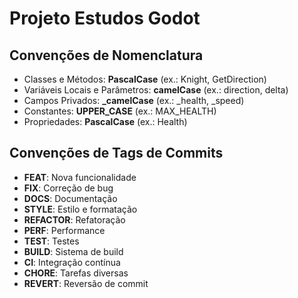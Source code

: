 # Projeto Estudos Godot

## Convenções de Nomenclatura

- Classes e Métodos: **PascalCase** (ex.: Knight, GetDirection)
- Variáveis Locais e Parâmetros: **camelCase** (ex.: direction, delta)
- Campos Privados: **\_camelCase** (ex.: \_health, \_speed)
- Constantes: **UPPER_CASE** (ex.: MAX_HEALTH)
- Propriedades: **PascalCase** (ex.: Health)

## Convenções de Tags de Commits

- **FEAT**: Nova funcionalidade
- **FIX**: Correção de bug
- **DOCS**: Documentação
- **STYLE**: Estilo e formatação
- **REFACTOR**: Refatoração
- **PERF**: Performance
- **TEST**: Testes
- **BUILD**: Sistema de build
- **CI**: Integração contínua
- **CHORE**: Tarefas diversas
- **REVERT**: Reversão de commit
